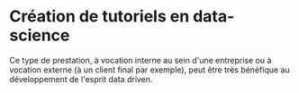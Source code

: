 <h1>Création de tutoriels en data-science</h1>
<p>Ce type de prestation, à vocation interne au sein d'une entreprise ou à vocation externe (à un client final par exemple), peut être très bénéfique au développement de l'esprit data driven.</p>
